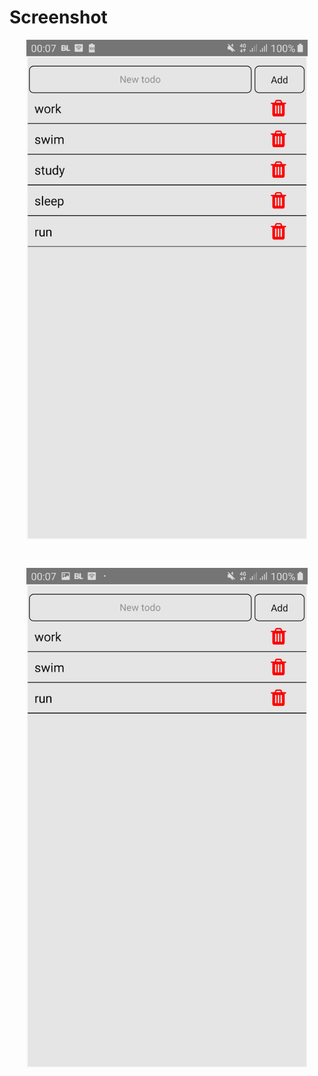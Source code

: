 # Screenshot

<p align="center">
<img src="./31.jpg" width="450" align="center">
</p>
<br>
<p align="center">
<img src="./32.jpg" width="450" align="center">
</p>

